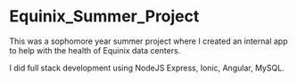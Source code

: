 # Equinix_Summer_Project

This was a sophomore year summer project where I created an internal app to help with the health of Equinix data centers.

I did full stack development using NodeJS Express, Ionic, Angular, MySQL. 
